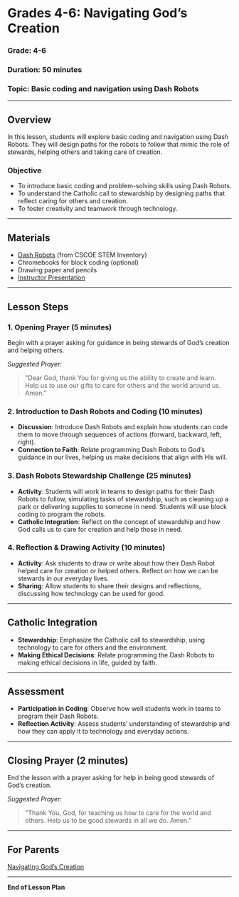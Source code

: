 # Grades 4-6: Navigating God’s Creation 

### **Grade**: 4-6  
### **Duration**: 50 minutes  
### **Topic**: Basic coding and navigation using Dash Robots

---

## **Overview**
In this lesson, students will explore basic coding and navigation using Dash Robots. They will design paths for the robots to follow that mimic the role of stewards, helping others and taking care of creation.

### **Objective**
- To introduce basic coding and problem-solving skills using Dash Robots.
- To understand the Catholic call to stewardship by designing paths that reflect caring for others and creation.
- To foster creativity and teamwork through technology.

---

## **Materials**
- [Dash Robots](https://cscoe.myturn.com/library/) (from CSCOE STEM Inventory)
- Chromebooks for block coding (optional)
- Drawing paper and pencils
- [Instructor Presentation](./Presentations/Grades4-6_Navigating_Gods_Creation.pptx)

---

## **Lesson Steps**

### **1. Opening Prayer (5 minutes)**  
Begin with a prayer asking for guidance in being stewards of God’s creation and helping others.

_Suggested Prayer_:
> "Dear God, thank You for giving us the ability to create and learn. Help us to use our gifts to care for others and the world around us. Amen."

### **2. Introduction to Dash Robots and Coding (10 minutes)**  
- **Discussion**: Introduce Dash Robots and explain how students can code them to move through sequences of actions (forward, backward, left, right).
- **Connection to Faith**: Relate programming Dash Robots to God’s guidance in our lives, helping us make decisions that align with His will.

### **3. Dash Robots Stewardship Challenge (25 minutes)**  
- **Activity**: Students will work in teams to design paths for their Dash Robots to follow, simulating tasks of stewardship, such as cleaning up a park or delivering supplies to someone in need. Students will use block coding to program the robots.
- **Catholic Integration**: Reflect on the concept of stewardship and how God calls us to care for creation and help those in need.

### **4. Reflection & Drawing Activity (10 minutes)**  
- **Activity**: Ask students to draw or write about how their Dash Robot helped care for creation or helped others. Reflect on how we can be stewards in our everyday lives.
- **Sharing**: Allow students to share their designs and reflections, discussing how technology can be used for good.

---

## **Catholic Integration**
- **Stewardship**: Emphasize the Catholic call to stewardship, using technology to care for others and the environment.
- **Making Ethical Decisions**: Relate programming the Dash Robots to making ethical decisions in life, guided by faith.

---

## **Assessment**
- **Participation in Coding**: Observe how well students work in teams to program their Dash Robots.
- **Reflection Activity**: Assess students’ understanding of stewardship and how they can apply it to technology and everyday actions.

---

## **Closing Prayer (2 minutes)**  
End the lesson with a prayer asking for help in being good stewards of God’s creation.

_Suggested Prayer_:
> "Thank You, God, for teaching us how to care for the world and others. Help us to be good stewards in all we do. Amen."

---

## **For Parents**  
[Navigating God’s Creation ](./Parent_Resources/Grades4-6_Navigating_Gods_Creation.md)

---

**End of Lesson Plan**
